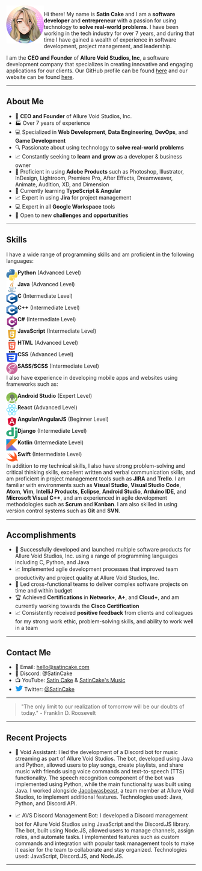<img src="./Images/profile.png" align="left" height="100" width="100">


Hi there! My name is **Satin Cake** and I am a **software developer** and **entrepreneur** with a passion for using technology to **solve real-world problems**. I have been working in the tech industry for over 7 years, and during that time I have gained a wealth of experience in software development, project management, and leadership. 



I am the **CEO and Founder** of **Allure Void Studios, Inc**, a software development company that specializes in creating innovative and engaging applications for our clients. Our GitHub profile can be found [here](https://github.com/allure-void-studios) and our website can be found [here](https://studio.allurevoid.net/github).

---

## About Me

- 💼 **CEO and Founder** of Allure Void Studios, Inc.
- 🏭 Over 7 years of experience
- 💻 Specialized in **Web Development**, **Data Engineering**, **DevOps**, and **Game Development**
- 🔍 Passionate about using technology to **solve real-world problems**
- 📈 Constantly seeking to **learn and grow** as a developer & business owner
- 🎨 Proficient in using **Adobe Products** such as Photoshop, Illustrator, InDesign, Lightroom, Premiere Pro, After Effects, Dreamweaver, Animate, Audition, XD, and Dimension
- 🚀 Currently learning **TypeScript & Angular**
- 📈 Expert in using **Jira** for project management
- 💻 Expert in all **Google Workspace** tools
- 🤝 Open to new **challenges and opportunities**

---

## Skills

I have a wide range of programming skills and am proficient in the following languages:

<img src="./Images/Programming Languages/python.png" align="left" height="30" width="30"> **Python** (Advanced Level)

<img src="./Images/Programming Languages/java.png" align="left" height="30" width="30"> **Java** (Advanced Level)

<img src="./Images/Programming Languages/c.png" align="left" height="30" width="30"> **C** (Intermediate Level)

<img src="./Images/Programming Languages/c++.png" align="left" height="30" width="30"> **C++** (Intermediate Level)

<img src="./Images/Programming Languages/csharp.png" align="left" height="30" width="30"> **C#** (Intermediate Level)

<img src="./Images/Programming Languages/javascript.png" align="left" height="30" width="30"> **JavaScript** (Intermediate Level)

<img src="./Images/Programming Languages/html.png" align="left" height="30" width="30"> **HTML** (Advanced Level)

<img src="./Images/Programming Languages/css.png" align="left" height="30" width="30"> **CSS** (Advanced Level)

<img src="./Images/Programming Languages/sass.png" align="left" height="30" width="30"> **SASS/SCSS** (Intermediate Level)

I also have experience in developing mobile apps and websites using frameworks such as:

<img src="./Images/Frameworks/android studio.png" align="left" height="30" width="30"> **Android Studio** (Expert Level)

<img src="./Images/Frameworks/react.png" align="left" height="30" width="30"> **React** (Advanced Level)

<img src="./Images/Frameworks/angular.png" align="left" height="30" width="30"> **Angular/AngularJS** (Beginner Level)

<img src="./Images/Frameworks/django.png" align="left" height="30" width="30"> **Django** (Intermediate Level)

<img src="./Images/Frameworks/kotlin.png" align="left" height="30" width="30"> **Kotlin** (Intermediate Level)

<img src="./Images/Frameworks/swift.png" align="left" height="30" width="30"> **Swift** (Intermediate Level)

In addition to my technical skills, I also have strong problem-solving and critical thinking skills, excellent written and verbal communication skills, and am proficient in project management tools such as **JIRA** and **Trello**. I am familiar with environments such as **Visual Studio**, **Visual Studio Code**, **Atom**, **Vim**, **IntelliJ Products**, **Eclipse**, **Android Studio**, **Arduino IDE**, and **Microsoft Visual C++**, and am experienced in agile development methodologies such as **Scrum** and **Kanban**. I am also skilled in using version control systems such as **Git** and **SVN**.

---

## Accomplishments

- 🚀 Successfully developed and launched multiple software products for Allure Void Studios, Inc. using a range of programming languages including C, Python, and Java
- 📈 Implemented agile development processes that improved team productivity and project quality at Allure Void Studios, Inc.
- 🤝 Led cross-functional teams to deliver complex software projects on time and within budget
- 🏆 Achieved **Certifications** in **Network+**, **A+**, and **Cloud+**, and am currently working towards the **Cisco Certification**
- 📈 Consistently received **positive feedback** from clients and colleagues for my strong work ethic, problem-solving skills, and ability to work well in a team

---

## Contact Me
- 📧 Email: hello@satincake.com
- 💬 Discord: @SatinCake
- 📺 YouTube: [Satin Cake](https://www.youtube.com/@satincake) & [SatinCake's Music](https://www.youtube.com/channel/UCuXP4dcjaiiLbNWAanWWJEQ)
- <img src="./Images/Contacts/twitter.png" height="15" width="20"> Twitter: [@SatinCake](https://twitter.com/SatinCake)

---

> "The only limit to our realization of tomorrow will be our doubts of today." - Franklin D. Roosevelt

---

## Recent Projects

- 🚀 Void Assistant: I led the development of a Discord bot for music streaming as part of Allure Void Studios. The bot, developed using Java and Python, allowed users to play songs, create playlists, and share music with friends using voice commands and text-to-speech (TTS) functionality. The speech recognition component of the bot was implemented using Python, while the main functionality was built using Java. I worked alongside [Jacobwasbeast](https://github.com/jacobwasbeast), a team member at Allure Void Studios, to implement additional features. Technologies used: Java, Python, and Discord API.

- 📈 AVS Discord Management Bot: I developed a Discord management bot for Allure Void Studios using JavaScript and the Discord.JS library. The bot, built using Node.JS, allowed users to manage channels, assign roles, and automate tasks. I implemented features such as custom commands and integration with popular task management tools to make it easier for the team to collaborate and stay organized. Technologies used: JavaScript, Discord.JS, and Node.JS.

---
